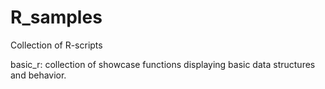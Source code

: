# R_samples
Collection of R-scripts

basic_r:
  collection of showcase functions displaying basic data structures
  and behavior.
